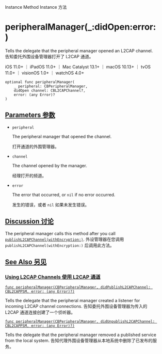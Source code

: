 Instance Method Instance 方法

# peripheralManager(_:didOpen:error:) 

Tells the delegate that the peripheral manager opened an L2CAP channel.
告知委托外围设备管理器打开了 L2CAP 通道。

iOS 11.0+ ｜ iPadOS 11.0+ ｜ Mac Catalyst 13.1+ ｜ macOS 10.13+ ｜ tvOS 11.0+ ｜ visionOS 1.0+ ｜ watchOS 4.0+ 

```
optional func peripheralManager(
    _ peripheral: CBPeripheralManager,
    didOpen channel: CBL2CAPChannel?,
    error: (any Error)?
)
```



## [Parameters 参数](https://developer.apple.com/documentation/corebluetooth/cbperipheralmanagerdelegate/peripheralmanager(_:didopen:error:)#parameters)

- `peripheral`

  The peripheral manager that opened the channel. 

  打开通道的外围管理器。

- `channel`

  The channel opened by the manager. 

  经理打开的频道。

- `error`

  The error that occurred, or `nil` if no error occurred. 

  发生的错误，或者 `nil` 如果未发生错误。

  

## [Discussion 讨论](https://developer.apple.com/documentation/corebluetooth/cbperipheralmanagerdelegate/peripheralmanager(_:didopen:error:)#Discussion)

The peripheral manager calls this method after you call [`publishL2CAPChannel(withEncryption:)`](https://developer.apple.com/documentation/corebluetooth/cbperipheralmanager/publishl2capchannel(withencryption:)).
外设管理器在您调用 `publishL2CAPChannel(withEncryption:)` 后调用此方法。



## [See Also 另见](https://developer.apple.com/documentation/corebluetooth/cbperipheralmanagerdelegate/peripheralmanager(_:didopen:error:)#see-also)

### [Using L2CAP Channels 使用 L2CAP 通道](https://developer.apple.com/documentation/corebluetooth/cbperipheralmanagerdelegate/peripheralmanager(_:didopen:error:)#Using-L2CAP-Channels)

[`func peripheralManager(CBPeripheralManager, didPublishL2CAPChannel: CBL2CAPPSM, error: (any Error)?)`](https://developer.apple.com/documentation/corebluetooth/cbperipheralmanagerdelegate/peripheralmanager(_:didpublishl2capchannel:error:))

Tells the delegate that the peripheral manager created a listener for incoming L2CAP channel connections.
告知委托外围设备管理器为传入的 L2CAP 通道连接创建了一个侦听器。

[`func peripheralManager(CBPeripheralManager, didUnpublishL2CAPChannel: CBL2CAPPSM, error: (any Error)?)`](https://developer.apple.com/documentation/corebluetooth/cbperipheralmanagerdelegate/peripheralmanager(_:didunpublishl2capchannel:error:))

Tells the delegate that the peripheral manager removed a published service from the local system.
告知代理外围设备管理器从本地系统中删除了已发布的服务。
